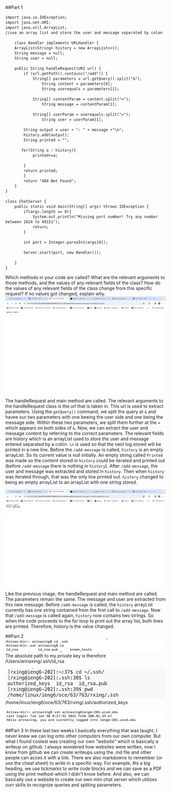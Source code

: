 ##Part 1
```
import java.io.IOException;
import java.net.URI;
import java.util.ArrayList;
//use an array list and store the user and message separated by colon

    class Handler implements URLHandler {
    ArrayList<String> history = new ArrayList<>();
    String message = null;
    String user = null;

    public String handleRequest(URI url) {
        if (url.getPath().contains("/add")) {
            String[] parameters = url.getQuery().split("&");
                String content = parameters[0];
                String userequals = parameters[1];

            String[] contentParam = content.split("=");
                String message = contentParam[1];

            String[] userParam = userequals.split("=");
                String user = userParam[1];
            
        String output = user + ": " + message +"\n";
        history.add(output);
        String printed = "";
        
       for(String a : history){
            printed+=a;
            
        }
        return printed;
        }
        return "404 Not Found";
    }
}

class ChatServer {
    public static void main(String[] args) throws IOException {
        if(args.length == 0){
            System.out.println("Missing port number! Try any number between 1024 to 49151");
            return;
        }

        int port = Integer.parseInt(args[0]);
        
        Server.start(port, new Handler());
        
    }
}
```
Which methods in your code are called?
What are the relevant arguments to those methods, and the values of any relevant fields of the class?
How do the values of any relevant fields of the class change from this specific request? If no values got changed, explain why.
![Image](1stMessage.png)
The handleRequest and main method are called. The relevant arguments to the handleRequest class is the url that is taken in.
This url is used to extract parameters. Using the ```getQuery()``` command, we split the query at ```&``` and havee our two parameters
with one beeing the user side and one being the message side. Within these two parameters, we split them further at the ```=``` which appears
on both sides of ```&```. Now, we can extract the user and message content by referring to the correct parameters.
The relevant fields are history which is an arrayList used to store the user and message entered separated by a colon. ```\n``` is used so that the next 
log stored will be printed in a new line. Before the ```/add-message``` is called,  ```history``` is an empty arrayList. So its current value is null initially. An empty string called ```Printed``` was made so the content stored in ```history``` could be iterated and printed out (before ```/add-message``` there is nothing in ```history```). After ```/add-message```, the user and message was extracted and stored in ```history```. Then when ```history``` was iterated through, that was the only line printed out.  ```history``` changed to being an empty arrayList to an arrayList with one string stored. 


![Image](2ndMessage.png)
Like the previous image, the handleRequest and main method are called. The parameters remain the same. The message and user are extracted from this new message. Before ```/add-message``` is called, the ```history``` arrayList currently has one string contained from the first call to ```/add-message```. Now that ```/add-message``` is called again, ```history``` now contains two strings. So when the code proceeds to the 
for loop to print out  the array list, both lines are printed. Therefore, history is the value changed.

##Part 2
![Image](MyComputer.png)
The absolute path to my private key is therefore /Users/arinaxing/.ssh/id_rsa

![Image](publickey.png)
/home/linux/ieng6/oce/63/763/rxing/.ssh/authorized_keys


![Image](noPass.png)

##Part 3
In these last two weeks I basically everything that was taught. I never knew we can log onto other computers from our own computer. But what I found coolest was creating our own "website"
which is basically a writeup on github. I always wondered how websites were written, now I know from github we can create writeups using the .md file and other people can acces it with a link. 
There are also markdowns to remember (or use the cheat sheet) to write in a specific way. For example, #is a big heading, we use tickmarks to write code blocks and we can save as a PDF using the print
method-which I didn't know before. And also, we can basically use a website to create our own mini chat server which utilizes ourr skills to recognize queries and spliting parameters.







